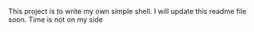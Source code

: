 This project is to write my own simple shell.
I will update this readme file soon.
Time is not on my side
